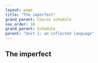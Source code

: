 ```yaml
---
layout: page
title: "The imperfect"
grand_parent: Course schedule
nav_order: 10
grand_parent: Schedule
parent: "Unit 1: an inflected language"
---
```


## The imperfect

